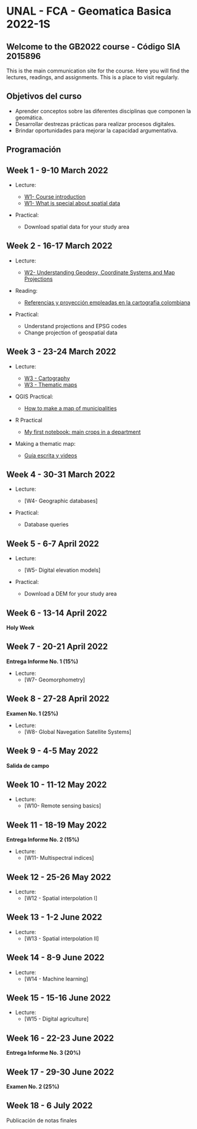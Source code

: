 # UNAL - FCA - Geomatica Basica 2022-1S
## Welcome to the GB2022 course - Código SIA 2015896 

This is the main communication site for the course. Here you will find the lectures, readings, and assignments. This is a place to visit regularly. 

## Objetivos del curso

- Aprender conceptos sobre las diferentes disciplinas que componen la geomática.
- Desarrollar destrezas prácticas para realizar procesos digitales.
- Brindar oportunidades para mejorar la capacidad argumentativa.

## Programación
## Week 1 - 9-10 March 2022

- Lecture:
  - [W1- Course introduction](https://ials.github.io/geomatica/geom_S0.html)
  - [W1- What is special about spatial data](https://ials.github.io/geomatica/geom_S1.html)

- Practical:
  - Download spatial data for your study area

## Week 2 - 16-17 March 2022
 
- Lecture:
  - [W2- Understanding Geodesy, Coordinate Systems and Map Projections](https://drive.google.com/file/d/1mHYaNJa8dxYYA2XSTUfThx-HyroA_563/view?usp=sharing)

- Reading:
  - [Referencias y proyección empleadas en la cartografia colombiana](https://revistas.uptc.edu.co/index.php/perspectiva/article/view/1718)

- Practical:
  - Understand projections and EPSG codes
  - Change projection of geospatial data

  
## Week 3 - 23-24 March 2022
 
- Lecture:
  - [W3 - Cartography](https://www.cartography.org.uk/_files/ugd/583f72_c795f5c26b3f44df84e33d1210842d80.pdf)
  - [W3 - Thematic maps](http://www.geo.umass.edu/courses/geo494a/thematic_map_design.pdf)

- QGIS Practical:
  - [How to make a map of municipalities](https://drive.google.com/file/d/18UMx5zLUpfd_UetZwmBlX97J8yPMeJwk/view?usp=sharing)
   
- R Practical
  - [My first notebook: main crops in a department](https://drive.google.com/file/d/1gI4WY7f5E4nlxN7DY-TAlke4mGdkTCVn/view?usp=sharing)

- Making a thematic map:
  - [Guía escrita y videos](https://sites.google.com/unal.edu.co/gb2020/3-cartograf%C3%ADa-tem%C3%A1tica)
 
  
## Week 4 - 30-31 March 2022

- Lecture:
  - [W4- Geographic databases]

- Practical:
  - Database queries
 
## Week 5 - 6-7 April 2022

- Lecture:
  - [W5- Digital elevation models]

- Practical:
  - Download a DEM for your study area

   
## Week 6 - 13-14 April 2022

**Holy Week** 

## Week 7 - 20-21 April 2022

**Entrega Informe No. 1  (15%)**

- Lecture:
  - [W7- Geomorphometry]

## Week 8 - 27-28 April 2022

**Examen No. 1  (25%)**

- Lecture:
  - [W8- Global Navegation Satellite Systems]

## Week 9 - 4-5 May 2022

**Salida de campo**
  
## Week 10 - 11-12 May 2022

- Lecture:
  - [W10- Remote sensing basics]

  
## Week 11 - 18-19 May 2022

**Entrega Informe No. 2  (15%)**

- Lecture:
  - [W11- Multispectral indices]

## Week 12  - 25-26 May 2022

- Lecture:
  - [W12 - Spatial interpolation I]

## Week 13  - 1-2 June 2022

- Lecture:
  - [W13 - Spatial interpolation II]


## Week 14  - 8-9 June 2022

- Lecture:
  - [W14 - Machine learning]

## Week 15  - 15-16 June 2022

- Lecture:
  - [W15 - Digital agriculture]

## Week 16  - 22-23 June 2022

**Entrega Informe No. 3  (20%)**

## Week 17  - 29-30 June 2022

**Examen No. 2  (25%)**

## Week 18  - 6 July 2022

Publicación de notas finales
